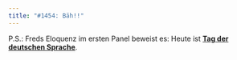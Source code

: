 ```yaml
---
title: "#1454: Bäh!!"
---
```


P.S.:
Freds Eloquenz im ersten Panel beweist es: Heute ist <a href="http://www.fonflatter.de/kalender"><strong>Tag der deutschen Sprache</strong></a>.
